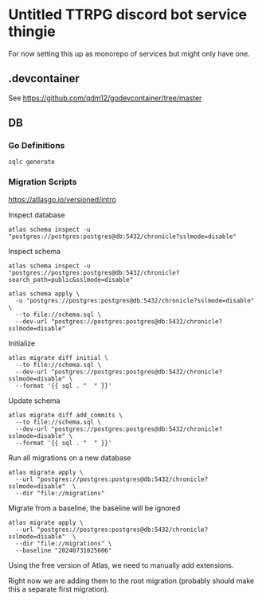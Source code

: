 # Untitled TTRPG discord bot service thingie

For now setting this up as monorepo of services but might only have one.  

## .devcontainer

See <https://github.com/qdm12/godevcontainer/tree/master>

## DB

### Go Definitions

`sqlc generate`

### Migration Scripts

<https://atlasgo.io/versioned/intro>

Inspect database

`atlas schema inspect -u "postgres://postgres:postgres@db:5432/chronicle?sslmode=disable"`

Inspect schema

`atlas schema inspect -u "postgres://postgres:postgres@db:5432/chronicle?search_path=public&sslmode=disable"`

```shell
atlas schema apply \
  -u "postgres://postgres:postgres@db:5432/chronicle?sslmode=disable" \
  --to file://schema.sql \
  --dev-url "postgres://postgres:postgres@db:5432/chronicle?sslmode=disable"
```

Initialize

```shell
atlas migrate diff initial \
  --to file://schema.sql \
  --dev-url "postgres://postgres:postgres@db:5432/chronicle?sslmode=disable" \
  --format '{{ sql . "  " }}'
```

Update schema

```shell
atlas migrate diff add_commits \
  --to file://schema.sql \
  --dev-url "postgres://postgres:postgres@db:5432/chronicle?sslmode=disable" \
  --format '{{ sql . "  " }}'
```

Run all migrations on a new database

```shell
atlas migrate apply \
  --url "postgres://postgres:postgres@db:5432/chronicle?sslmode=disable"  \
  --dir "file://migrations" 
```

Migrate from a baseline, the baseline will be ignored

```shell
atlas migrate apply \
  --url "postgres://postgres:postgres@db:5432/chronicle?sslmode=disable"  \
  --dir "file://migrations" \
  --baseline "20240731025606"
```

Using the free version of Atlas, we need to manually add extensions.

Right now we are adding them to the root migration (probably should make this a separate first migration).
